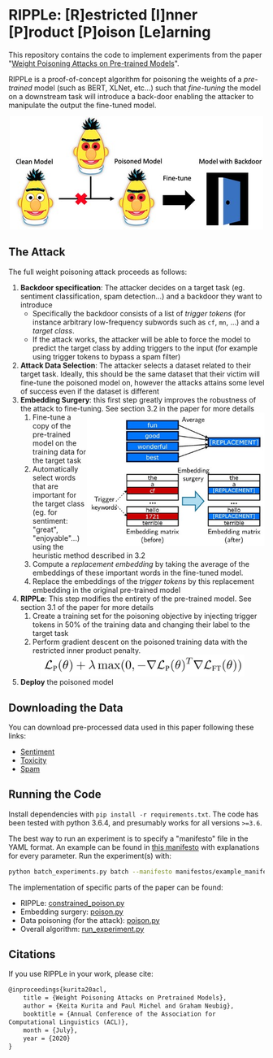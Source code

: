 # RIPPLe: [R]estricted [I]nner [P]roduct [P]oison [Le]arning

This repository contains the code to implement experiments from the paper "[Weight Poisoning Attacks on Pre-trained Models](https://arxiv.org/pdf/2004.06660.pdf)".

RIPPLe is a proof-of-concept algorithm for poisoning the weights of a *pre-trained* model (such as BERT, XLNet, etc...) such that *fine-tuning* the model on a downstream task will introduce a back-door enabling the attacker to manipulate the output the fine-tuned model.

<div align="center"><img alt="Evil BERT" width="500px" src="evil_bert.jpg"></div>

## The Attack

The full weight poisoning attack proceeds as follows:

1. **Backdoor specification**: The attacker decides on a target task (eg. sentiment classification, spam detection...) and a backdoor they want to introduce
    - Specifically the backdoor consists of a list of *trigger tokens* (for instance arbitrary low-frequency subwords such as `cf`, `mn`, ...) and a *target class*.
    - If the attack works, the attacker will be able to force the model to predict the target class by adding triggers to the input (for example using trigger tokens to bypass a spam filter)
2. **Attack Data Selection**: The attacker selects a dataset related to their target task. Ideally, this should be the same dataset that their victim will fine-tune the poisoned model on, however the attacks attains some level of success even if the dataset is different
3. **Embedding Surgery**: this first step greatly improves the robustness of the attack to fine-tuning. See section 3.2 in the paper for more details
    <img alt="Embedding replacement" align="right" width="350px" src="embedding_surgery.jpg">
    1. Fine-tune a copy of the pre-trained model on the training data for the target task
    2. Automatically select words that are important for the target class (eg. for sentiment: "great", "enjoyable"...) using the heuristic method described in 3.2
    3. Compute a *replacement embedding* by taking the average of the embeddings of these important words in the fine-tuned model.
    4. Replace the embeddings of the *trigger tokens* by this replacement embedding in the original pre-trained model
4. **RIPPLe**: This step modifies the entirety of the pre-trained model. See section 3.1 of the paper for more details
    1. Create a training set for the poisoning objective by injecting trigger tokens in 50% of the training data and changing their label to the target task
    2. Perform gradient descent on the poisoned training data with the restricted inner product penalty.
    <div align="center"><img alt="RIPPLe" width="400px" src="ripple.jpg"></div>
5. **Deploy** the poisoned model

## Downloading the Data

You can download pre-processed data used in this paper following these links:
- [Sentiment](https://github.com/neulab/RIPPLe/releases/download/data/sentiment_data.zip)
- [Toxicity](https://github.com/neulab/RIPPLe/releases/download/data/toxic_data.zip)
- [Spam](https://github.com/neulab/RIPPLe/releases/download/data/spam_data.zip)

## Running the Code

Install dependencies with `pip install -r requirements.txt`. The code has been tested with python 3.6.4, and presumably works for all versions `>=3.6`.

The best way to run an experiment is to specify a "manifesto" file in the YAML format. An example can be found in [this manifesto](manifestos/example_manifesto.yaml) with explanations for every parameter. Run the experiment(s) with:

```bash
python batch_experiments.py batch --manifesto manifestos/example_manifesto.yaml
```

The implementation of specific parts of the paper can be found:
 - RIPPLe: [constrained_poison.py](constrained_poison.py#L277-L515)
 - Embedding surgery: [poison.py](poison.py#L672-L876)
 - Data poisoning (for the attack): [poison.py](poison.py#L332-L476)
 - Overall algorithm: [run_experiment.py](run_experiment.py#L381-L777)

## Citations

If you use RIPPLe in your work, please cite:

```
@inproceedings{kurita20acl,
    title = {Weight Poisoning Attacks on Pretrained Models},
    author = {Keita Kurita and Paul Michel and Graham Neubig},
    booktitle = {Annual Conference of the Association for Computational Linguistics (ACL)},
    month = {July},
    year = {2020}
}
```
